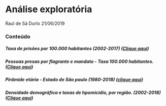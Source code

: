 Análise exploratória
================
Raul de Sá Durlo
21/06/2019

### Conteúdo

##### Taxa de prisões por 100.000 habitantes (2002-2017) ([Clique aqui](https://rdurl0.github.io/Projeto/prisoes_efetuadas_gganimate.html))

##### Pessoas presas por flagrante e mandato - Taxa 100.000 habitantes. ([Clique aqui](https://rdurl0.github.io/Projeto/prisoes_flagrantes_e_mandato.html))

##### Pirâmide etária - Estado de São paulo (1980-2018) ([clique aqui](https://rdurl0.github.io/Projeto/piramide_etaria_gganimate.html))

##### Densidade demográfica e taxas de hpomicídio, por região. (2002-2018) ([Clique aqui](https://rdurl0.github.io/Projeto/densidade_demografica_versus_tx_homicidio.html))
